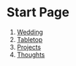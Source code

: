 # Start Page

1. [Wedding](Wedding.md)
1. [Tabletop](Tabletop.md)
1. [Projects](Projects.md)
1. [Thoughts](Thoughts.md)